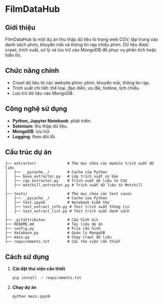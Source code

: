 # FilmDataHub

## Giới thiệu
FilmDataHub là một dự án thu thập dữ liệu từ trang web CGV, tập trung vào danh sách phim, khuyến mãi và thông tin rạp chiếu phim. Dữ liệu được crawl, trích xuất, xử lý và lưu trữ vào MongoDB để phục vụ phân tích hoặc hiển thị.

## Chức năng chính
- Crawl dữ liệu từ các website phim: phim, khuyến mãi, thông tin rạp.
- Trích xuất chi tiết: thể loại, đạo diễn, ưu đãi, hotline, lịch chiếu.
- Lưu trữ dữ liệu vào MongoDB.

## Công nghệ sử dụng
- **Python, Jupyter Notebook**: phát triển.
- **Selenium**: thu thập dữ liệu.
- **MongoDB**: lưu trữ.
- **Logging**: theo dõi lỗi.

## Cấu trúc dự án
```
├── extractor/              # Thư mục chứa các module trích xuất dữ liệu
│   ├── __pycache__/        # Cache của Python
│   ├── base_extractor.py   # Lớp trích xuất cơ bản
│   ├── cgv_extractor.py    # Trích xuất dữ liệu từ CGV
│   ├── motchill_extractor.py # Trích xuất dữ liệu từ Motchill
│
├── tests/                  # Thư mục chứa các test cases
│   ├── __pycache__/        # Cache của Python
│   ├── test.ipynb          # Notebook kiểm thử
│   ├── test_extract_info.py # Test trích xuất thông tin
│   ├── test_extract_list.py # Test trích xuất danh sách
│
├── .gitattributes          # Cấu hình Git
├── README.md               # Tài liệu dự án
├── config.py               # File cấu hình
├── database.py             # Quản lý MongoDB
├── main.py                 # Chạy crawl dữ liệu
├── requirements.txt        # Các thư viện cần thiết
```

## Cách sử dụng
1. **Cài đặt thư viện cần thiết**
   ```bash
   pip install -r requirements.txt
   ```
2. **Chạy dự án**
     ```bash
     python main.ipynb
     ```

